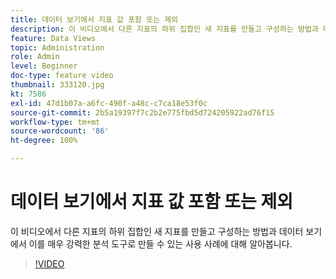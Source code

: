 ```yaml
---
title: 데이터 보기에서 지표 값 포함 또는 제외
description: 이 비디오에서 다른 지표의 하위 집합인 새 지표를 만들고 구성하는 방법과 데이터 보기에서 이를 매우 강력한 분석 도구로 만들 수 있는 사용 사례에 대해 알아봅니다.
feature: Data Views
topic: Administration
role: Admin
level: Beginner
doc-type: feature video
thumbnail: 333120.jpg
kt: 7586
exl-id: 47d1b07a-a6fc-490f-a48c-c7ca18e53f0c
source-git-commit: 2b5a19397f7c2b2e775fbd5d724205922ad76f15
workflow-type: tm+mt
source-wordcount: '86'
ht-degree: 100%

---
```


# 데이터 보기에서 지표 값 포함 또는 제외

이 비디오에서 다른 지표의 하위 집합인 새 지표를 만들고 구성하는 방법과 데이터 보기에서 이를 매우 강력한 분석 도구로 만들 수 있는 사용 사례에 대해 알아봅니다.

>[!VIDEO](https://video.tv.adobe.com/v/3412950/?quality=12&learn=on&captions=kor)
